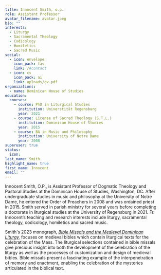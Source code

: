```yaml
---
title: Innocent Smith, o.p.
role: Assistant Professor
avatar_filename: avatar.jpeg
bio: ""
interests:
  - Liturgy
  - Sacramental Theology
  - Codicology
  - Homiletics
  - Sacred Music
social:
  - icon: envelope
    icon_pack: fas
    link: /#contact
  - icon: cv
    icon_pack: ai
    link: uploads/cv.pdf
organizations:
  - name: Dominican House of Studies
education:
  courses:
    - course: PhD in Liturgical Studies
      institution: Universtität Regensburg
      year: 2021
    - course: License of Sacred Theology (S.T.L.)
      institution: Dominican House of Studies
      year: 2015
    - course: BA in Music and Philosophy
      institution: University of Notre Dame
      year: 2008
superuser: true
status:
  icon: 
last_name: Smith
highlight_name: true
first_name: Innocent
email: ""
---
```

Innocent Smith, O.P., is Assistant Professor of Dogmatic Theology and Pastoral Studies at the Dominican House of Studies, Washington, DC. After undergraduate studies in music and philosophy at the University of Notre Dame, he entered the Order of Preachers in 2008 and was ordained priest in 2015. Smith served in parish ministry for several years before completing a doctorate in liturgical studies at the University of Regensburg in 2021. Fr. Innocent’s teaching and research interests include liturgy, sacramental theology, codicology, homiletics and sacred music.

Smith's 2023 monograph, [*Bible Missals and the Medieval Dominican Liturgy,*](https://www.degruyter.com/document/isbn/9783110792430/html) focuses on medieval bibles which contain liturgical texts for the celebration of the Mass. The liturgical selections contained in bible missals give precious insight into both the development of the celebration of the liturgy as well as the processes of customization and design of medieval bibles. Bible missals present a fascinating example of the interpenetration of memory and enactment, enabling the celebration of the mysteries articulated in the biblical text.
